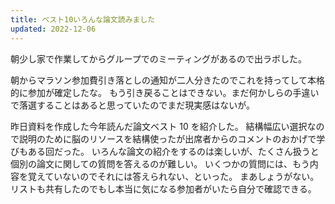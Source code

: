 ```yaml
---
title: ベスト10いろんな論文読みました
updated: 2022-12-06
---
```


朝少し家で作業してからグループでのミーティングがあるので出ラボした。

朝からマラソン参加費引き落としの通知が二人分きたのでこれを持ってして本格的に参加が確定したな。
もう引き戻ることはできない。まだ何かしらの手違いで落選することはあると思っていたのでまだ現実感はないが。

昨日資料を作成した今年読んだ論文ベスト 10 を紹介した。
結構幅広い選択なので説明のために脳のリソースを結構使ったが出席者からのコメントのおかげで学びもある回だった。
いろんな論文の紹介をするのは楽しいが、たくさん扱うと個別の論文に関しての質問を答えるのが難しい。
いくつかの質問には、もう内容を覚えていないのでそれには答えられない、といった。
まあしょうがない。
リストも共有したのでもし本当に気になる参加者がいたら自分で確認できる。
